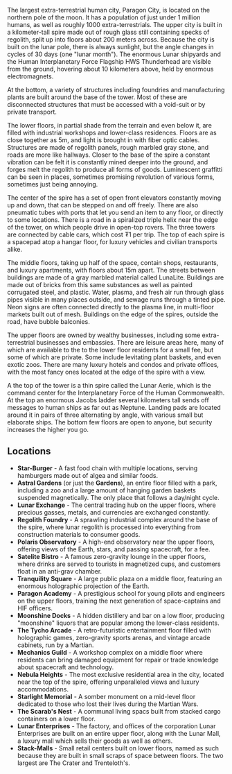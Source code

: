 The largest extra-terrestrial human city, Paragon City, is located on the northern pole of the moon. It has a population of just under 1 million humans, as well as roughly 1000 extra-terrestrials. The upper city is built in a kilometer-tall spire made out of rough glass still containing specks of regolith, split up into floors about 200 meters across. Because the city is built on the lunar pole, there is always sunlight, but the angle changes in cycles of 30 days (one "lunar month"). The enormous Lunar shipyards and the Human Interplanetary Force Flagship HWS Thunderhead are visible from the ground, hovering about 10 kilometers above, held by enormous electromagnets.

At the bottom, a variety of structures including foundries and manufacturing plants are built around the base of the tower. Most of these are disconnected structures that must be accessed with a void-suit or by private transport.

The lower floors, in partial shade from the terrain and even below it, are filled with industrial workshops and lower-class residences. Floors are as close together as 5m, and light is brought in with fiber optic cables. Structures are made of regolith panels, rough marbled gray stone, and roads are more like hallways. Closer to the base of the spire a constant vibration can be felt it is constantly mined deeper into the ground, and forges melt the regolith to produce all forms of goods. Luminescent graffitti can be seen in places, sometimes promising revolution of various forms, sometimes just being annoying.

The center of the spire has a set of open front elevators constantly moving up and down, that can be stepped on and off freely. There are also pneumatic tubes with ports that let you send an item to any floor, or directly to some locations. There is a road in a spiralized triple helix near the edge of the tower, on which people drive in open-top rovers. The three towers are connected by cable cars, which cost ₮1 per trip. The top of each spire is a spacepad atop a hangar floor, for luxury vehicles and civilian transports alike. 

The middle floors, taking up half of the space, contain shops, restaurants, and luxury apartments, with floors about 15m apart. The streets between buildings are made of a gray marbled material called LunaLite. Buildings are made out of bricks from this same substances as well as painted corrugated steel, and plastic. Water, plasma, and fresh air run through glass pipes visible in many places outside, and sewage runs through a tinted pipe. Neon signs are often connected directly to the plasma line, in multi-floor markets built out of mesh. Buildings on the edge of the spires, outside the road, have bubble balconies.

The upper floors are owned by wealthy businesses, including some extra-terrestrial businesses and embassies. There are leisure areas here, many of which are available to the to the lower floor residents for a small fee, but some of which are private. Some include levitating plant baskets, and even exotic zoos. There are many luxury hotels and condos and private offices, with the most fancy ones located at the edge of the spire with a view.

A the top of the tower is a thin spire called the Lunar Aerie, which is the command center for the Interplanetary Force of the Human Commonwealth. At the top an enormous Jacobs ladder several kilometers tall sends off messages to human ships as far out as Neptune. Landing pads are located around it in pairs of three alternating by angle, with various small but elaborate ships. The bottom few floors are open to anyone, but security increases the higher you go.
## Locations
- **Star-Burger** - A fast food chain with multiple locations, serving hamburgers made out of algea and similar foods.
- **Astral Gardens** (or just the **Gardens**), an entire floor filled with a park, including a zoo and a large amount of hanging garden baskets suspended magnetically. The only place that follows a day/night cycle.
- **Lunar Exchange** - The central trading hub on the upper floors, where precious gasses, metals, and currencies are exchanged constantly. 
- **Regolith Foundry** - A sprawling industrial complex around the base of the spire, where lunar regolith is processed into everything from construction materials to consumer goods. 
- **Polaris Observatory** - A high-end observatory near the upper floors, offering views of the Earth, stars, and passing spacecraft, for a fee.
- **Satelite Bistro** - A famous zero-gravity lounge in the upper floors, where drinks are served to tourists in magnetized cups, and customers float in an anti-grav chamber.
- **Tranquility Square** - A large public plaza on a middle floor, featuring an enormous holographic projection of the Earth.
- **Paragon Academy** - A prestigious school for young pilots and engineers on the upper floors, training the next generation of space-captains and HIF officers.
- **Moonshine Docks** - A hidden distillery and bar on a low floor, producing "moonshine" liquors that are popular among the lower-class residents.
- **The Tycho Arcade** - A retro-futuristic entertainment floor filled with holographic games, zero-gravity sports arenas, and vintage arcade cabinets, run by a Martian.
- **Mechanics Guild** - A workshop complex on a middle floor where residents can bring damaged equipment for repair or trade knowledge about spacecraft and technology.
- **Nebula Heights** - The most exclusive residential area in the city, located near the top of the spire, offering unparalleled views and luxury accommodations.
- **Starlight Memorial** - A somber monument on a mid-level floor dedicated to those who lost their lives during the Martian Wars.
- **The Scarab's Nest** - A communal living spacs built from stacked cargo containers on a lower floor.
- **Lunar Enterprises** - The factory, and offices of the corporation Lunar Enterprises are built on an entire upper floor, along with the Lunar Mall, a luxury mall which sells their goods as well as others.
- **Stack-Malls** - Small retail centers built on lower floors, named as such because they are built in small scraps of space between floors. The two largest are The Crater and Trenteloth's.